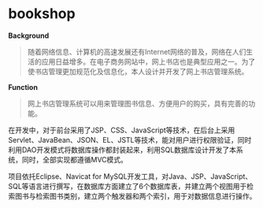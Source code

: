 # bookshop

**Background**

> 随着网络信息、计算机的高速发展还有Internet网络的普及，网络在人们生活的应用日益增多。在电子商务网站中，网上书店也是典型应用之一。为了使书店管理更加规范化及信息化，本人设计并开发了网上书店管理系统。

**Function**

> 网上书店管理系统可以用来管理图书信息、方便用户的购买，具有完善的功能。

在开发中，对于前台采用了JSP、CSS、JavaScript等技术，在后台上采用Servlet、JavaBean、JSON、EL、JSTL等技术，能对用户进行权限验证，同时利用DAO开发模式将数据库操作都封装起来，利用SQL数据库设计开发了本系统，同时，全部实现都遵循MVC模式。

项目依托Eclipse、Navicat for MySQL开发工具，对Java、JSP、JavaScript、SQL等语言进行撰写，在数据库方面建立了6个数据库表，并建立两个视图用于检索图书与检索图书类别，建立两个触发器和两个索引，用于对数据信息进行操作。

